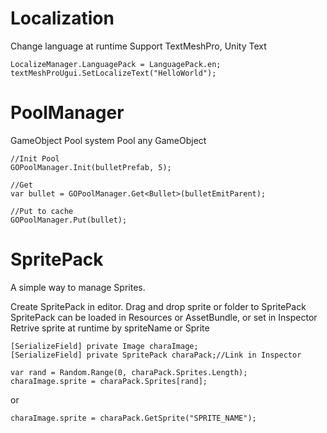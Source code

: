 # Localization
Change language at runtime
Support TextMeshPro, Unity Text

```
LocalizeManager.LanguagePack = LanguagePack.en;
textMeshProUgui.SetLocalizeText("HelloWorld");
```

# PoolManager
GameObject Pool system
Pool any GameObject

```
//Init Pool
GOPoolManager.Init(bulletPrefab, 5);

//Get
var bullet = GOPoolManager.Get<Bullet>(bulletEmitParent);

//Put to cache
GOPoolManager.Put(bullet);
```

# SpritePack
A simple way to manage Sprites.

Create SpritePack in editor. Drag and drop sprite or folder to SpritePack
SpritePack can be loaded in Resources or AssetBundle, or set in Inspector
Retrive sprite at runtime by spriteName or Sprite

```
[SerializeField] private Image charaImage;
[SerializeField] private SpritePack charaPack;//Link in Inspector

var rand = Random.Range(0, charaPack.Sprites.Length);
charaImage.sprite = charaPack.Sprites[rand];
```
or
```
charaImage.sprite = charaPack.GetSprite("SPRITE_NAME");
```